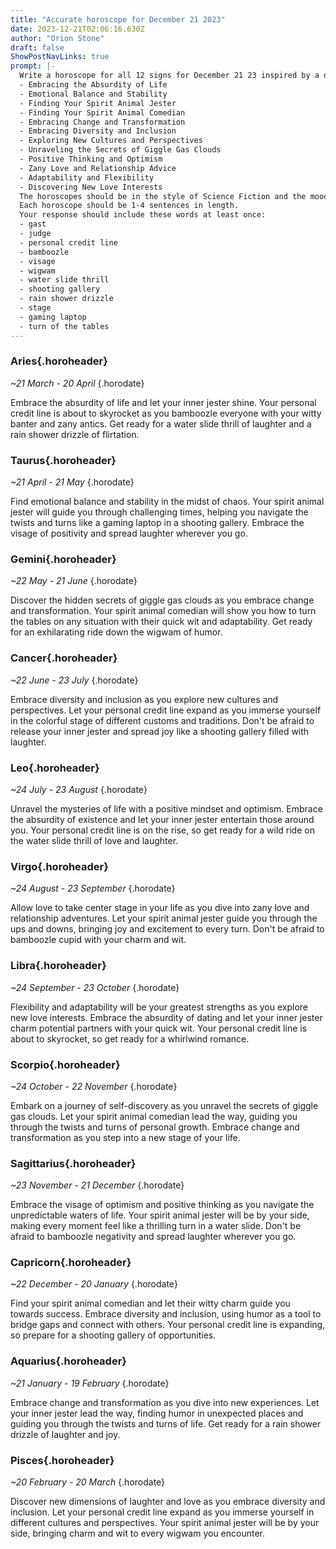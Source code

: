 ```yaml
---
title: "Accurate horoscope for December 21 2023"
date: 2023-12-21T02:06:16.630Z
author: "Orion Stone"
draft: false
ShowPostNavLinks: true
prompt: |-
  Write a horoscope for all 12 signs for December 21 23 inspired by a different focus for each. Ensure you do not include the focus in the response:
  - Embracing the Absurdity of Life
  - Emotional Balance and Stability
  - Finding Your Spirit Animal Jester
  - Finding Your Spirit Animal Comedian
  - Embracing Change and Transformation
  - Embracing Diversity and Inclusion
  - Exploring New Cultures and Perspectives
  - Unraveling the Secrets of Giggle Gas Clouds
  - Positive Thinking and Optimism
  - Zany Love and Relationship Advice
  - Adaptability and Flexibility
  - Discovering New Love Interests
  The horoscopes should be in the style of Science Fiction and the mood of flirtatious
  Each horoscope should be 1-4 sentences in length.
  Your response should include these words at least once:
  - gast
  - judge
  - personal credit line
  - bamboozle
  - visage
  - wigwam
  - water slide thrill
  - shooting gallery
  - rain shower drizzle
  - stage
  - gaming laptop
  - turn of the tables
---
```


### Aries{.horoheader}

*~21 March - 20 April*
{.horodate}

Embrace the absurdity of life and let your inner jester shine. Your personal credit line is about to skyrocket as you bamboozle everyone with your witty banter and zany antics. Get ready for a water slide thrill of laughter and a rain shower drizzle of flirtation.


### Taurus{.horoheader}

*~21 April - 21 May*
{.horodate}

Find emotional balance and stability in the midst of chaos. Your spirit animal jester will guide you through challenging times, helping you navigate the twists and turns like a gaming laptop in a shooting gallery. Embrace the visage of positivity and spread laughter wherever you go.


### Gemini{.horoheader}

*~22 May - 21 June*
{.horodate}

Discover the hidden secrets of giggle gas clouds as you embrace change and transformation. Your spirit animal comedian will show you how to turn the tables on any situation with their quick wit and adaptability. Get ready for an exhilarating ride down the wigwam of humor.


### Cancer{.horoheader}

*~22 June - 23 July*
{.horodate}

Embrace diversity and inclusion as you explore new cultures and perspectives. Let your personal credit line expand as you immerse yourself in the colorful stage of different customs and traditions. Don't be afraid to release your inner jester and spread joy like a shooting gallery filled with laughter.


### Leo{.horoheader}

*~24 July - 23 August*
{.horodate}

Unravel the mysteries of life with a positive mindset and optimism. Embrace the absurdity of existence and let your inner jester entertain those around you. Your personal credit line is on the rise, so get ready for a wild ride on the water slide thrill of love and laughter.


### Virgo{.horoheader}

*~24 August - 23 September*
{.horodate}

Allow love to take center stage in your life as you dive into zany love and relationship adventures. Let your spirit animal jester guide you through the ups and downs, bringing joy and excitement to every turn. Don't be afraid to bamboozle cupid with your charm and wit.


### Libra{.horoheader}

*~24 September - 23 October*
{.horodate}

Flexibility and adaptability will be your greatest strengths as you explore new love interests. Embrace the absurdity of dating and let your inner jester charm potential partners with your quick wit. Your personal credit line is about to skyrocket, so get ready for a whirlwind romance.


### Scorpio{.horoheader}

*~24 October - 22 November*
{.horodate}

Embark on a journey of self-discovery as you unravel the secrets of giggle gas clouds. Let your spirit animal comedian lead the way, guiding you through the twists and turns of personal growth. Embrace change and transformation as you step into a new stage of your life.


### Sagittarius{.horoheader}

*~23 November - 21 December*
{.horodate}

Embrace the visage of optimism and positive thinking as you navigate the unpredictable waters of life. Your spirit animal jester will be by your side, making every moment feel like a thrilling turn in a water slide. Don't be afraid to bamboozle negativity and spread laughter wherever you go.


### Capricorn{.horoheader}

*~22 December - 20 January*
{.horodate}

Find your spirit animal comedian and let their witty charm guide you towards success. Embrace diversity and inclusion, using humor as a tool to bridge gaps and connect with others. Your personal credit line is expanding, so prepare for a shooting gallery of opportunities.


### Aquarius{.horoheader}

*~21 January - 19 February*
{.horodate}

Embrace change and transformation as you dive into new experiences. Let your inner jester lead the way, finding humor in unexpected places and guiding you through the twists and turns of life. Get ready for a rain shower drizzle of laughter and joy.


### Pisces{.horoheader}

*~20 February - 20 March*
{.horodate}

Discover new dimensions of laughter and love as you embrace diversity and inclusion. Let your personal credit line expand as you immerse yourself in different cultures and perspectives. Your spirit animal jester will be by your side, bringing charm and wit to every wigwam you encounter.

